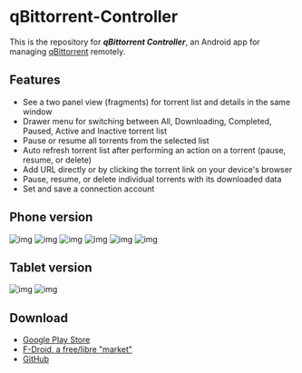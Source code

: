 qBittorrent-Controller
==================

This is the repository for **_qBittorrent Controller_**, an Android app for managing [qBittorrent](http://www.qbittorrent.org/) remotely.

## Features
* See a two panel view (fragments) for torrent list and details in the same window
* Drawer menu for switching between All, Downloading, Completed, Paused, Active and Inactive torrent list
* Pause or resume all torrents from the selected list
* Auto refresh torrent list after performing an action on a torrent (pause, resume, or delete)
* Add URL directly or by clicking the torrent link on your device's browser
* Pause, resume, or delete individual torrents with its downloaded data
* Set and save a connection account

## Phone version
![img](https://farm9.staticflickr.com/8886/18331280546_7a4f39bb82.jpg) 
![img](https://farm9.staticflickr.com/8773/18353677102_b254bb39fc.jpg) 
![img](https://farm9.staticflickr.com/8802/18353676772_6679143ba1.jpg) 
![img](https://c2.staticflickr.com/6/5754/23727640506_4b1cbb713b.jpg) 
![img](https://farm8.staticflickr.com/7798/17737457213_f7a29c30f2.jpg) 
![img](https://c2.staticflickr.com/6/5772/23671451481_5cb78c7be0.jpg)

## Tablet version
![img](https://farm4.staticflickr.com/3673/19606436033_7f736a36c8_z.jpg) 
![img](https://farm1.staticflickr.com/386/18170408148_001dc2105b_z.jpg)

## Download
* [Google Play Store](https://play.google.com/store/apps/details?id=com.lgallardo.qbittorrentclient)
* [F-Droid, a free/libre "market"](https://f-droid.org/repository/browse/?fdid=com.lgallardo.qbittorrentclient)
* [GitHub](https://github.com/lgallard/qBittorrent-Client/releases)
